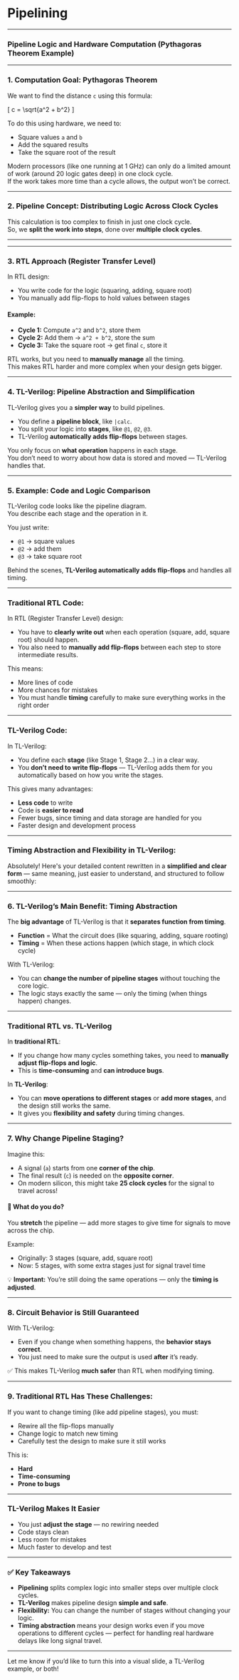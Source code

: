 # Pipelining

---

### **Pipeline Logic and Hardware Computation (Pythagoras Theorem Example)**

---

### **1. Computation Goal: Pythagoras Theorem**

We want to find the distance `c` using this formula:

\[
c = \sqrt{a^2 + b^2}
\]

To do this using hardware, we need to:
- Square values `a` and `b`
- Add the squared results
- Take the square root of the result

Modern processors (like one running at 1 GHz) can only do a limited amount of work (around 20 logic gates deep) in one clock cycle.  
If the work takes more time than a cycle allows, the output won’t be correct.

---

### **2. Pipeline Concept: Distributing Logic Across Clock Cycles**

This calculation is too complex to finish in just one clock cycle.  
So, we **split the work into steps**, done over **multiple clock cycles**.

---

---

### **3. RTL Approach (Register Transfer Level)**

In RTL design:
- You write code for the logic (squaring, adding, square root)
- You manually add flip-flops to hold values between stages

#### Example:

- **Cycle 1:** Compute `a^2` and `b^2`, store them
- **Cycle 2:** Add them → `a^2 + b^2`, store the sum
- **Cycle 3:** Take the square root → get final `c`, store it

RTL works, but you need to **manually manage** all the timing.  
This makes RTL harder and more complex when your design gets bigger.

---

### **4. TL-Verilog: Pipeline Abstraction and Simplification**

TL-Verilog gives you a **simpler way** to build pipelines.

- You define a **pipeline block**, like `|calc`.
- You split your logic into **stages**, like `@1`, `@2`, `@3`.
- TL-Verilog **automatically adds flip-flops** between stages.

You only focus on **what operation** happens in each stage.  
You don’t need to worry about how data is stored and moved — TL-Verilog handles that.

---

### **5. Example: Code and Logic Comparison**

TL-Verilog code looks like the pipeline diagram.  
You describe each stage and the operation in it.

You just write:
- `@1` → square values
- `@2` → add them
- `@3` → take square root

Behind the scenes, **TL-Verilog automatically adds flip-flops** and handles all timing.

---

### **Traditional RTL Code:**

In RTL (Register Transfer Level) design:
- You have to **clearly write out** when each operation (square, add, square root) should happen.
- You also need to **manually add flip-flops** between each step to store intermediate results.

This means:
- More lines of code
- More chances for mistakes
- You must handle **timing** carefully to make sure everything works in the right order

---

### **TL-Verilog Code:**

In TL-Verilog:
- You define each **stage** (like Stage 1, Stage 2…) in a clear way.
- You **don’t need to write flip-flops** — TL-Verilog adds them for you automatically based on how you write the stages.

This gives many advantages:
- **Less code** to write
- Code is **easier to read**
- Fewer bugs, since timing and data storage are handled for you
- Faster design and development process

---
### Timing Abstraction and Flexibility in TL-Verilog:
Absolutely! Here's your detailed content rewritten in a **simplified and clear form** — same meaning, just easier to understand, and structured to follow smoothly:

---

### **6. TL-Verilog’s Main Benefit: Timing Abstraction**

The **big advantage** of TL-Verilog is that it **separates function from timing**.

- **Function** = What the circuit does (like squaring, adding, square rooting)
- **Timing** = When these actions happen (which stage, in which clock cycle)

With TL-Verilog:
- You can **change the number of pipeline stages** without touching the core logic.
- The logic stays exactly the same — only the timing (when things happen) changes.

---

### **Traditional RTL vs. TL-Verilog**

In **traditional RTL**:
- If you change how many cycles something takes, you need to **manually adjust flip-flops and logic**.
- This is **time-consuming** and **can introduce bugs**.

In **TL-Verilog**:
- You can **move operations to different stages** or **add more stages**, and the design still works the same.
- It gives you **flexibility and safety** during timing changes.

---

### **7. Why Change Pipeline Staging?**

Imagine this:

- A signal (`a`) starts from one **corner of the chip**.
- The final result (`c`) is needed on the **opposite corner**.
- On modern silicon, this might take **25 clock cycles** for the signal to travel across!

#### 🔧 What do you do?

You **stretch** the pipeline — add more stages to give time for signals to move across the chip.

Example:
- Originally: 3 stages (square, add, square root)
- Now: 5 stages, with some extra stages just for signal travel time

💡 **Important:** You’re still doing the same operations — only the **timing is adjusted**.

---

### **8. Circuit Behavior is Still Guaranteed**

With TL-Verilog:
- Even if you change when something happens, the **behavior stays correct**.
- You just need to make sure the output is used **after** it’s ready.

✅ This makes TL-Verilog **much safer** than RTL when modifying timing.

---

### **9. Traditional RTL Has These Challenges:**

If you want to change timing (like add pipeline stages), you must:
- Rewire all the flip-flops manually
- Change logic to match new timing
- Carefully test the design to make sure it still works

This is:
- **Hard**
- **Time-consuming**
- **Prone to bugs**

---

### **TL-Verilog Makes It Easier**

- You just **adjust the stage** — no rewiring needed
- Code stays clean
- Less room for mistakes
- Much faster to develop and test

---

### ✅ **Key Takeaways**

- **Pipelining** splits complex logic into smaller steps over multiple clock cycles.
- **TL-Verilog** makes pipeline design **simple and safe**.
- **Flexibility:** You can change the number of stages without changing your logic.
- **Timing abstraction** means your design works even if you move operations to different cycles — perfect for handling real hardware delays like long signal travel.

---

Let me know if you’d like to turn this into a visual slide, a TL-Verilog example, or both!

